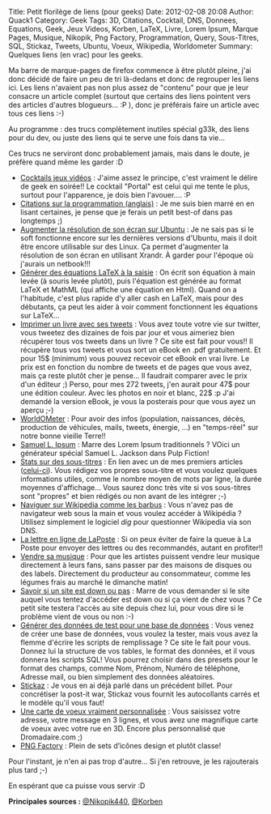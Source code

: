 Title: Petit florilège de liens (pour geeks)
Date: 2012-02-08 20:08
Author: Quack1
Category: Geek
Tags: 3D, Citations, Cocktail, DNS, Donnees, Equations, Geek, Jeux Videos, Korben, LaTeX, Livre, Lorem Ipsum, Marque Pages, Musique, Nikopik, Png Factory, Programmation, Query, Sous-Titres, SQL, Stickaz, Tweets, Ubuntu, Voeux, Wikipedia, Worldometer
Summary: Quelques liens (en vrac) pour les geeks.

Ma barre de marque-pages de firefox commence à être plutôt pleine, j'ai
donc décidé de faire un peu de tri là-dedans et donc de regrouper les
liens ici. Les liens n'avaient pas non plus assez de "contenu" pour que
je leur consacre un article complet (surtout que certains des liens
pointent vers des articles d'autres blogueurs... :P ), donc je préférais
faire un article avec tous ces liens :-)

Au programme : des trucs complètement inutiles spécial g33k, des liens
pour du dev, ou juste des liens qui te serve une fois dans ta vie...

Ces trucs ne serviront donc probablement jamais, mais dans le doute, je
préfère quand même les garder :D

-   [Cocktails jeux vidéos][] : J'aime assez le principe, c'est vraiment
    le délire de geek en soirée!! Le cocktail "Portal" est celui qui me
    tente le plus, surtout pour l'apparence, je dois bien l'avouer....
    :P
-   [Citations sur la programmation (anglais)][] : Je me suis bien marré
    en en lisant certaines, je pense que je ferais un petit best-of dans
    pas longtemps ;)
-   [Augmenter la résolution de son écran sur Ubuntu][] : Je ne sais pas
    si le soft fonctionne encore sur les dernières versions d'Ubuntu,
    mais il doit être encore utilisable sur des Linux. Ça permet
    d'augmenter la résolution de son écran en utilisant Xrandr. À garder
    pour l'époque où j'aurais un netbook!!!
-   [Générer des équations LaTeX à la saisie][] : On écrit son équation
    à main levée (à souris levée plutôt), puis l'équation est générée au
    format LaTeX et MathML (qui affiche une équation en Html). Quand on
    a l'habitude, c'est plus rapide d'y aller cash en LaTeX, mais pour
    des débutants, ça peut les aider à voir comment fonctionnent les
    équations sur LaTeX...
-   [Imprimer un livre avec ses tweets][] : Vous avez toute votre vie
    sur twitter, vous tweetez des dizaines de fois par jour et vous
    aimeriez bien récupérer tous vos tweets dans un livre ? Ce site est
    fait pour vous!! Il récupère tous vos tweets et vous sort un eBook
    en .pdf gratuitement. Et pour 15\$ (minimum) vous pouvez recevoir
    cet eBook en vrai livre. Le prix est en fonction du nombre de tweets
    et de pages que vous avez, mais ça reste plutôt cher je pense... Il
    faudrait comparer avec le prix d'un éditeur ;) Perso, pour mes 272
    tweets, j'en aurait pour 47\$ pour une édition couleur. Avec les
    photos en noir et blanc, 22\$ :p J'ai demandé la version eBook, je
    vous la posterais pour que vous ayez un aperçu ;-)
-   [WorldOMeter][] : Pour avoir des infos (population, naissances,
    décès, production de véhicules, mails, tweets, énergie, ...) en
    "temps-réel" sur notre bonne vieille Terre!!
-   [Samuel L. Ipsum][] : Marre des Lorem Ipsum traditionnels ? VOici un
    générateur spécial Samuel L. Jackson dans Pulp Fiction!
-   [Stats sur des sous-titres][] : En lien avec un de mes premiers
    articles ([celui-ci][]). Vous rédigez vos propres sous-titre et vous
    voulez quelques informations utiles, comme le nombre moyen de mots
    par ligne, la durée moyennes d'affichage... Vous saurez donc très
    vite si vos sous-titres sont "propres" et bien rédigés ou non avant
    de les intégrer ;-)
-   [Naviguer sur Wikipedia comme les barbus][] : Vous n'avez pas de
    navigateur web sous la main et vous voulez accéder à Wikipédia ?
    Utilisez simplement le logiciel *dig* pour questionner Wikipedia via
    son DNS.
-   [La lettre en ligne de LaPoste][] : Si on peux éviter de faire la
    queue à La Poste pour envoyer des lettres ou des recommandés, autant
    en profiter!!
-   [Vendre sa musique][] : Pour que les artistes puissent vendre leur
    musique directement à leurs fans, sans passer par des maisons de
    disques ou des labels. Directement du producteur au consommateur,
    comme les légumes frais au marché le dimanche matin!
-   [Savoir si un site est down ou pas][] : Marre de vous demander si le
    site auquel vous tentez d'accéder est down ou si ça vient de chez
    vous ? Ce petit site testera l'accès au site depuis chez lui, pour
    vous dire si le problème vient de vous ou non :-)
-   [Générer des données de test pour une base de données][] : Vous
    venez de créer une base de données, vous voulez la tester, mais vous
    avez la flemme d'écrire les scripts de remplissage ? Ce site le fait
    pour vous. Donnez lui la structure de vos tables, le format des
    données, et il vous donnera les scripts SQL! Vous pourrez choisir
    dans des presets pour le format des champs, comme Nom, Prénom,
    Numéro de téléphone, Adresse mail, ou bien simplement des données
    aléatoires.
-   [Stickaz][] : Je vous en ai déjà parlé dans un précédent billet.
    Pour concrétiser la post-it war, Stickaz vous fournit les
    autocollants carrés et le modèle qu'il vous faut!
-   [Une carte de voeux vraiment personnalisée][] : Vous saisissez votre
    adresse, votre message en 3 lignes, et vous avez une magnifique
    carte de voeux avec votre rue en 3D. Encore plus personnalisé que
    Dromadaire.com ;)
-   [PNG Factory][] : Plein de sets d’icônes design et plutôt classe!

</p>

Pour l'instant, je n'en ai pas trop d'autre... Si j'en retrouve, je les
rajouterais plus tard ;-)

En espérant que ca puisse vous servir :D

**Principales sources :** [@Nikopik440][], [@Korben][]

  [Cocktails jeux vidéos]: http://www.nikopik.com/2012/01/comment-faire-des-cocktails-jeux-video.html
    "Cocktails jeux vidéos"
  [Citations sur la programmation (anglais)]: http://www.junauza.com/2010/12/top-50-programming-quotes-of-all-time.html
    "Citations sur la programmation (anglais)"
  [Augmenter la résolution de son écran sur Ubuntu]: http://korben.info/augmenter-resolution-ubuntu-netbook.html
    "Augmenter la résolution de son écran sur Ubuntu"
  [Générer des équations LaTeX à la saisie]: http://webdemo.visionobjects.com/equation.html?locale=fr_FR
    "Générer des équations LaTeX à la saisie"
  [Imprimer un livre avec ses tweets]: http://twournal.com/
    "Imprimer un livre avec ses tweets"
  [WorldOMeter]: http://www.worldometers.info/fr/ "WorldOMeter"
  [Samuel L. Ipsum]: http://slipsum.com/#.TzK-U5UR-01 "Samuel L. Ipsum"
  [Stats sur des sous-titres]: https://gks.gs/quickstats/index.php
    "Stats sur des sous-titres"
  [celui-ci]: http://quack1.wordpress.com/2011/11/25/integration-de-sous-titres-sur-une-video-sous-ubuntulinux/
    "Intégration de sous-titres sur une vidéo sous Ubuntu/Linux"
  [Naviguer sur Wikipedia comme les barbus]: http://www.commandlinefu.com/commands/view/2829/query-wikipedia-via-console-over-dns
    "Naviguer sur Wikipedia comme les barbus"
  [La lettre en ligne de LaPoste]: https://lettreenligne.laposte.fr/lpl/accueil.action
    "La lettre en ligne de LaPoste"
  [Vendre sa musique]: http://bandcamp.com/ "Vendre sa musique"
  [Savoir si un site est down ou pas]: http://www.downforeveryoneorjustme.com/
    "Savoir si un site est down ou pas"
  [Générer des données de test pour une base de données]: http://korben.info/un-generateur-de-donnees-pour-remplir-vos-bases.html
    "Générer des données de test pour une base de données"
  [Stickaz]: http://www.stickaz.com/fr/ "Stickaz"
  [Une carte de voeux vraiment personnalisée]: http://www.itsamessage.com/holiday2011/
    "Une carte de voeux vraiment personnalisée"
  [PNG Factory]: http://www.pngfactory.net/browse/collection/
    "PNG Factory"
  [@Nikopik440]: http://www.nikopik.com/ "@Nikopik440"
  [@Korben]: http://korben.info/ "@Korben"
